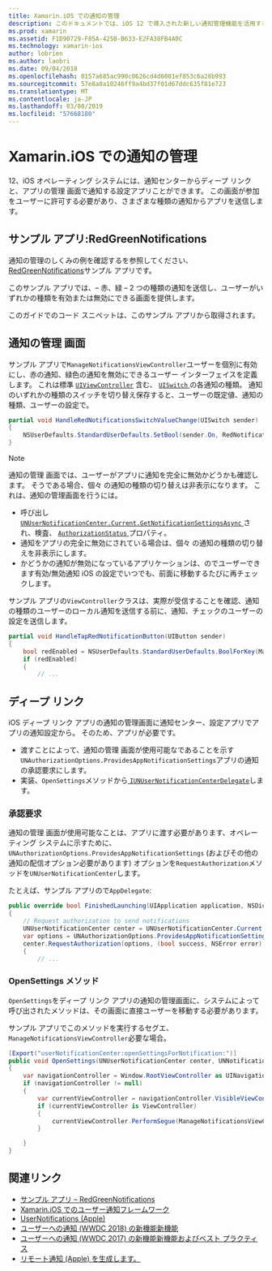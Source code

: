 ```yaml
---
title: Xamarin.iOS での通知の管理
description: このドキュメントでは、iOS 12 で導入された新しい通知管理機能を活用するために Xamarin.iOS を使用する方法について説明します。
ms.prod: xamarin
ms.assetid: F1D90729-F85A-425B-B633-E2FA38FB4A0C
ms.technology: xamarin-ios
author: lobrien
ms.author: laobri
ms.date: 09/04/2018
ms.openlocfilehash: 0157a685ac990c0626cd4d6001ef853c6a28b993
ms.sourcegitcommit: 57e8a0a10246ff9a4bd37f01d67ddc635f81e723
ms.translationtype: MT
ms.contentlocale: ja-JP
ms.lasthandoff: 03/08/2019
ms.locfileid: "57668180"
---
```

# <a name="notification-management-in-xamarinios"></a>Xamarin.iOS での通知の管理

12、iOS オペレーティング システムには、通知センターからディープ リンクと、アプリの管理 画面で通知する設定アプリことができます。 この画面が参加をユーザーに許可する必要があり、さまざまな種類の通知からアプリを送信します。

## <a name="sample-app-redgreennotifications"></a>サンプル アプリ:RedGreenNotifications

通知の管理のしくみの例を確認するを参照してください、 [RedGreenNotifications](https://developer.xamarin.com/samples/monotouch/iOS12/RedGreenNotifications)サンプル アプリです。

このサンプル アプリでは、– 赤、緑 – 2 つの種類の通知を送信し、ユーザーがいずれかの種類を有効または無効にできる画面を提供します。

このガイドでのコード スニペットは、このサンプル アプリから取得されます。

## <a name="notification-management-screen"></a>通知の管理 画面

サンプル アプリで`ManageNotificationsViewController`ユーザーを個別に有効にし、赤の通知、緑色の通知を無効にできるユーザー インターフェイスを定義します。 これは標準 [`UIViewController`](xref:UIKit.UIViewController)
含む、 [ `UISwitch` ](xref:UIKit.UISwitch)の各通知の種類。 通知のいずれかの種類のスイッチを切り替え保存すると、ユーザーの既定値、通知の種類、ユーザーの設定で。

```csharp
partial void HandleRedNotificationsSwitchValueChange(UISwitch sender)
{
    NSUserDefaults.StandardUserDefaults.SetBool(sender.On, RedNotificationsEnabledKey);
}
```

> [!NOTE]
> 通知の管理 画面では、ユーザーがアプリに通知を完全に無効かどうかも確認します。 そうである場合、個々 の通知の種類の切り替えは非表示になります。 これは、通知の管理画面を行うには。
>
> - 呼び出し[ `UNUserNotificationCenter.Current.GetNotificationSettingsAsync` ](xref:UserNotifications.UNUserNotificationCenter.GetNotificationSettingsAsync)され、検査、 [ `AuthorizationStatus` ](xref:UserNotifications.UNNotificationSettings.AuthorizationStatus)プロパティ。
> - 通知をアプリの完全に無効にされている場合は、個々 の通知の種類の切り替えを非表示にします。
> - かどうかの通知が無効になっているアプリケーションは、のでユーザーできます有効/無効通知 iOS の設定でいつでも、前面に移動するたびに再チェックします。

サンプル アプリの`ViewController`クラスは、実際が受信することを確認、通知の種類のユーザーのローカル通知を送信する前に、通知、チェックのユーザーの設定を送信します。

```csharp
partial void HandleTapRedNotificationButton(UIButton sender)
{
    bool redEnabled = NSUserDefaults.StandardUserDefaults.BoolForKey(ManageNotificationsViewController.RedNotificationsEnabledKey);
    if (redEnabled)
    {
        // ...
```

## <a name="deep-link"></a>ディープ リンク

iOS ディープ リンク アプリの通知の管理画面に通知センター、設定アプリでアプリの通知設定から。 そのため、アプリが必要です。

- 渡すことによって、通知の管理 画面が使用可能なであることを示す`UNAuthorizationOptions.ProvidesAppNotificationSettings`アプリの通知の承認要求にします。
- 実装、`OpenSettings`メソッドから[ `IUNUserNotificationCenterDelegate`](xref:UserNotifications.IUNUserNotificationCenterDelegate)します。

### <a name="authorization-request"></a>承認要求

通知の管理 画面が使用可能なことは、アプリに渡す必要があります、オペレーティング システムに示すために、 `UNAuthorizationOptions.ProvidesAppNotificationSettings` (およびその他の通知の配信オプション必要があります) オプションを`RequestAuthorization`メソッドを`UNUserNotificationCenter`します。

たとえば、サンプル アプリので`AppDelegate`:

```csharp
public override bool FinishedLaunching(UIApplication application, NSDictionary launchOptions)
{
    // Request authorization to send notifications
    UNUserNotificationCenter center = UNUserNotificationCenter.Current;
    var options = UNAuthorizationOptions.ProvidesAppNotificationSettings | UNAuthorizationOptions.Alert | UNAuthorizationOptions.Sound | UNAuthorizationOptions.Provisional;
    center.RequestAuthorization(options, (bool success, NSError error) =>
    {
        // ...
```

### <a name="opensettings-method"></a>OpenSettings メソッド

`OpenSettings`をディープ リンク アプリの通知の管理画面に、システムによって呼び出されたメソッドは、その画面に直接ユーザーを移動する必要があります。

サンプル アプリでこのメソッドを実行するセグエ、`ManageNotificationsViewController`必要な場合。

```csharp
[Export("userNotificationCenter:openSettingsForNotification:")]
public void OpenSettings(UNUserNotificationCenter center, UNNotification notification)
{
    var navigationController = Window.RootViewController as UINavigationController;
    if (navigationController != null)
    {
        var currentViewController = navigationController.VisibleViewController;
        if (currentViewController is ViewController)
        {
            currentViewController.PerformSegue(ManageNotificationsViewController.ShowManageNotificationsSegue, this);
        }

    }
}
```

## <a name="related-links"></a>関連リンク

- [サンプル アプリ – RedGreenNotifications](https://developer.xamarin.com/samples/monotouch/iOS12/RedGreenNotifications)
- [Xamarin.iOS でのユーザー通知フレームワーク](~/ios/platform/user-notifications/index.md)
- [UserNotifications (Apple)](https://developer.apple.com/documentation/usernotifications?language=objc)
- [ユーザーへの通知 (WWDC 2018) の新機能新機能](https://developer.apple.com/videos/play/wwdc2018/710/)
- [ユーザーへの通知 (WWDC 2017) の新機能新機能およびベスト プラクティス](https://developer.apple.com/videos/play/wwdc2017/708/)
- [リモート通知 (Apple) を生成します。](https://developer.apple.com/documentation/usernotifications/setting_up_a_remote_notification_server/generating_a_remote_notification)
